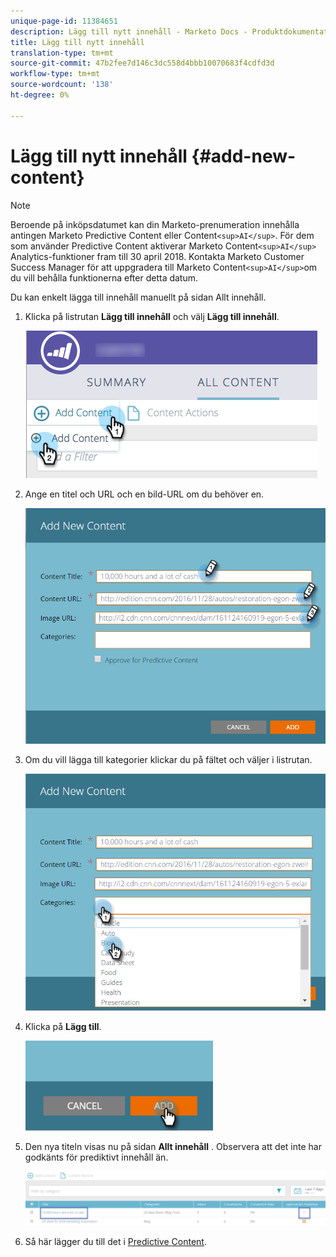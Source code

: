 ```yaml
---
unique-page-id: 11384651
description: Lägg till nytt innehåll - Marketo Docs - Produktdokumentation
title: Lägg till nytt innehåll
translation-type: tm+mt
source-git-commit: 47b2fee7d146c3dc558d4bbb10070683f4cdfd3d
workflow-type: tm+mt
source-wordcount: '138'
ht-degree: 0%

---
```



# Lägg till nytt innehåll {#add-new-content}

>[!NOTE]
>
>Beroende på inköpsdatumet kan din Marketo-prenumeration innehålla antingen Marketo Predictive Content eller Content`<sup>AI</sup>`. För dem som använder Predictive Content aktiverar Marketo Content`<sup>AI</sup>` Analytics-funktioner fram till 30 april 2018. Kontakta Marketo Customer Success Manager för att uppgradera till Marketo Content`<sup>AI</sup>`om du vill behålla funktionerna efter detta datum.

Du kan enkelt lägga till innehåll manuellt på sidan Allt innehåll.

1. Klicka på listrutan **Lägg till innehåll** och välj **Lägg till innehåll**.

   ![](assets/image2017-10-3-8-3a54-3a9.png)

1. Ange en titel och URL och en bild-URL om du behöver en.

   ![](assets/add-new-content-updated-pencils.png)

1. Om du vill lägga till kategorier klickar du på fältet och väljer i listrutan.

   ![](assets/add-new-content-categories-updated-hands.png)

1. Klicka på **Lägg till**.

   ![](assets/all-content-add-hand.png)

1. Den nya titeln visas nu på sidan **Allt innehåll** . Observera att det inte har godkänts för prediktivt innehåll än.

   ![](assets/image2017-10-3-8-3a55-3a21.png)

1. Så här lägger du till det i [Predictive Content](http://docs.marketo.com/x/Vbet).

